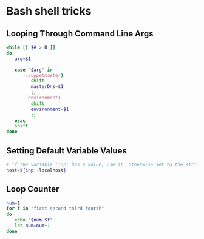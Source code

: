 # Bash shell tricks

## Looping Through Command Line Args
```bash
while [[ $# > 0 ]]
do
   arg=$1

   case "$arg" in
      --puppetmaster)
         shift
         masterDns=$1
         ;;
      --environment)
         shift
         environment=$1
         ;;
   esac
   shift
done

```
## Setting Default Variable Values
```bash
# if the variable 'inp' has a value, use it. Otherwise set to the string localhost
host=${inp:-localhost}
```

## Loop Counter
```bash
num=1
for f in "first second third fourth"
do
   echo "$num $f"
   let num=num+1
done
```

